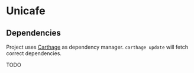 Unicafe
=======

Dependencies
------------

Project uses [Carthage](https://github.com/Carthage/Carthage) as dependency manager. `carthage update` will fetch correct dependencies.

TODO
